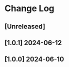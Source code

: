 <!-- markdownlint-disable MD013 MD024 -->

# Change Log

## [Unreleased]
## [1.0.1] 2024-06-12
## [1.0.0] 2024-06-10
